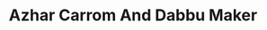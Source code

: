 ---
title: "Azhar Carrom And Dabbu Maker"
url: /karachi/azhar-carrom-and-dabbu-maker/
shop: Spiele
---
